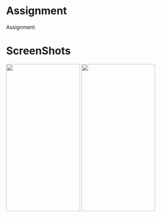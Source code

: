 # Assignment
Assignment

# ScreenShots

<img src="https://user-images.githubusercontent.com/86295742/238133863-aeb4c1d1-6c4b-4769-99a6-ada8d7dba2a9.jpg" width="200" height="400" />

<img src="https://user-images.githubusercontent.com/86295742/238134047-0c41c4a3-e895-4bbd-b727-8dd9dedf5377.jpg" width="200" height="400" />


